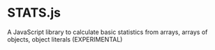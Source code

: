 # STATS.js
A JavaScript library to calculate basic statistics from arrays, arrays of objects, object literals (EXPERIMENTAL)
